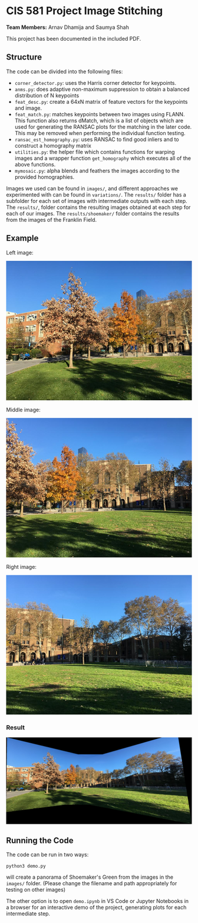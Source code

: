 # CIS 581 Project Image Stitching

**Team Members:** Arnav Dhamija and Saumya Shah

This project has been documented in the included PDF.

## Structure

The code can be divided into the following files:

* `corner_detector.py`: uses the Harris corner detector for keypoints.
* `anms.py`: does adaptive non-maximum suppression to obtain a balanced distribution of N keypoints
* `feat_desc.py`: create a 64xN matrix of feature vectors for the keypoints and image.
* `feat_match.py`: matches keypoints between two images using FLANN. This function also returns dMatch, which is a list of objects which are used for generating the RANSAC plots for the matching in the later code. This may be removed when performing the individual function testing.
* `ransac_est_homography.py`: uses RANSAC to find good inliers and to construct a homography matrix
* `utilities.py`: the helper file which contains functions for warping images and a wrapper function `get_homography` which executes all of the above functions.
* `mymosaic.py`: alpha blends and feathers the images according to the provided homographies.

Images we used can be found in `images/`, and different approaches we experimented with can be found in `variations/`. The `results/` folder has a subfolder for each set of images with intermediate outputs with each step. The `results/`, folder contains the resulting images obtained at each step for each of our images. The `results/shoemaker/` folder contains the results from the images of the Franklin Field.

## Example

Left image:

![skat_left](/images/shoemaker-left.jpg)

Middle image:

![skat_mid](/images/shoemaker-middle.jpg)

Right image:

![skat_right](/images/shoemaker-right.jpg)

### Result
![skat_result](/results/shoemaker/output.png)

## Running the Code

The code can be run in two ways:

```
python3 demo.py
```

will create a panorama of Shoemaker's Green from the images in the `images/` folder.
(Please change the filename and path appropriately for testing on other images)

The other option is to open `demo.ipynb` in VS Code or Jupyter Notebooks in a browser for an interactive demo of the project, generating plots for each intermediate step.
